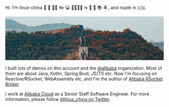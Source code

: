 Hi. I’m linux-china 🤗 👱 🧑‍💻 👓 💻 👨‍👩‍👧‍👦 ☕ 🍵 🍺 📚 🏝, and made in 🇨🇳.

![Chinese Great Wall from hansonluu on unsplash](https://github.com/linux-china/linux-china/raw/master/banner.png)

I built lots of demos on this account and the [@alibaba](https://github.com/alibaba) organization.
Most of them are about Java, Kotlin, Spring Boot, JS/TS etc. Now I'm focusing on Reactive/RSocket, WebAssembly etc, and I'm the author of [Alibaba RSocket Broker](https://github.com/alibaba/alibaba-rsocket-broker).

I work at [Alibaba Cloud](https://www.aliyun.com/) as a Senior Staff Software Engineer. For more information, please follow [@linux_china on Twitter](https://twitter.com/linux_china).
